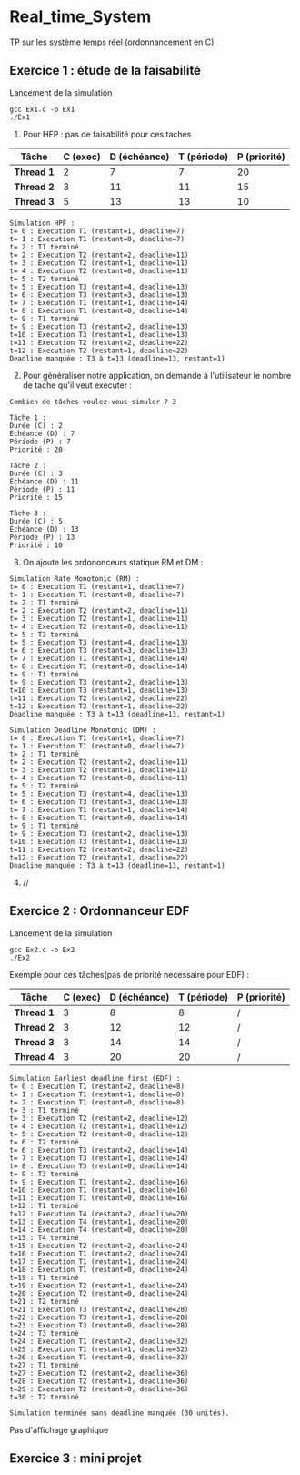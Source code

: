 # Real_time_System
TP sur les système temps réel (ordonnancement en C) 

## Exercice 1 : étude de la faisabilité

Lancement de la simulation 
```
gcc Ex1.c -o Ex1
./Ex1 
```
1. Pour HFP : pas de faisabilité pour ces taches 

| Tâche | C (exec) | D (échéance) | T (période) | P (priorité) |
|-------|----------|--------------|-------------|--------------|
| **Thread 1** | 2 | 7 | 7 | 20 |
| **Thread 2** | 3 | 11 | 11 | 15 |
| **Thread 3** | 5 | 13 | 13 | 10 |

```
Simulation HPF :
t= 0 : Execution T1 (restant=1, deadline=7)
t= 1 : Execution T1 (restant=0, deadline=7)
t= 2 : T1 terminé
t= 2 : Execution T2 (restant=2, deadline=11)
t= 3 : Execution T2 (restant=1, deadline=11)
t= 4 : Execution T2 (restant=0, deadline=11)
t= 5 : T2 terminé
t= 5 : Execution T3 (restant=4, deadline=13)
t= 6 : Execution T3 (restant=3, deadline=13)
t= 7 : Execution T1 (restant=1, deadline=14)
t= 8 : Execution T1 (restant=0, deadline=14)
t= 9 : T1 terminé
t= 9 : Execution T3 (restant=2, deadline=13)
t=10 : Execution T3 (restant=1, deadline=13)
t=11 : Execution T2 (restant=2, deadline=22)
t=12 : Execution T2 (restant=1, deadline=22)
Deadline manquée : T3 à t=13 (deadline=13, restant=1)
```

2. Pour généraliser notre application, on demande à l'utilisateur le nombre de tache qu'il veut executer : 
```
Combien de tâches voulez-vous simuler ? 3

Tâche 1 :
Durée (C) : 2
Échéance (D) : 7
Période (P) : 7
Priorité : 20

Tâche 2 :
Durée (C) : 3
Échéance (D) : 11
Période (P) : 11
Priorité : 15

Tâche 3 :
Durée (C) : 5
Échéance (D) : 13
Période (P) : 13
Priorité : 10
```

3. On ajoute les ordononceurs statique RM et DM : 
```
Simulation Rate Monotonic (RM) :
t= 0 : Execution T1 (restant=1, deadline=7)
t= 1 : Execution T1 (restant=0, deadline=7)
t= 2 : T1 terminé
t= 2 : Execution T2 (restant=2, deadline=11)
t= 3 : Execution T2 (restant=1, deadline=11)
t= 4 : Execution T2 (restant=0, deadline=11)
t= 5 : T2 terminé
t= 5 : Execution T3 (restant=4, deadline=13)
t= 6 : Execution T3 (restant=3, deadline=13)
t= 7 : Execution T1 (restant=1, deadline=14)
t= 8 : Execution T1 (restant=0, deadline=14)
t= 9 : T1 terminé
t= 9 : Execution T3 (restant=2, deadline=13)
t=10 : Execution T3 (restant=1, deadline=13)
t=11 : Execution T2 (restant=2, deadline=22)
t=12 : Execution T2 (restant=1, deadline=22)
Deadline manquée : T3 à t=13 (deadline=13, restant=1)
```
```
Simulation Deadline Monotonic (DM) :
t= 0 : Execution T1 (restant=1, deadline=7)
t= 1 : Execution T1 (restant=0, deadline=7)
t= 2 : T1 terminé
t= 2 : Execution T2 (restant=2, deadline=11)
t= 3 : Execution T2 (restant=1, deadline=11)
t= 4 : Execution T2 (restant=0, deadline=11)
t= 5 : T2 terminé
t= 5 : Execution T3 (restant=4, deadline=13)
t= 6 : Execution T3 (restant=3, deadline=13)
t= 7 : Execution T1 (restant=1, deadline=14)
t= 8 : Execution T1 (restant=0, deadline=14)
t= 9 : T1 terminé
t= 9 : Execution T3 (restant=2, deadline=13)
t=10 : Execution T3 (restant=1, deadline=13)
t=11 : Execution T2 (restant=2, deadline=22)
t=12 : Execution T2 (restant=1, deadline=22)
Deadline manquée : T3 à t=13 (deadline=13, restant=1)
```

4. // 

## Exercice 2 : Ordonnanceur EDF

Lancement de la simulation 
```
gcc Ex2.c -o Ex2
./Ex2
```
Exemple pour ces tâches(pas de priorité necessaire pour EDF) : 

| Tâche | C (exec) | D (échéance) | T (période) | P (priorité) |
|-------|----------|--------------|-------------|--------------|
| **Thread 1** | 3 | 8 | 8 | / |
| **Thread 2** | 3 | 12 | 12 | / |
| **Thread 3** | 3 | 14 | 14 | / |
| **Thread 4** | 3 | 20 | 20 | / |

````
Simulation Earliest deadline first (EDF) :
t= 0 : Execution T1 (restant=2, deadline=8)
t= 1 : Execution T1 (restant=1, deadline=8)
t= 2 : Execution T1 (restant=0, deadline=8)
t= 3 : T1 terminé
t= 3 : Execution T2 (restant=2, deadline=12)
t= 4 : Execution T2 (restant=1, deadline=12)
t= 5 : Execution T2 (restant=0, deadline=12)
t= 6 : T2 terminé
t= 6 : Execution T3 (restant=2, deadline=14)
t= 7 : Execution T3 (restant=1, deadline=14)
t= 8 : Execution T3 (restant=0, deadline=14)
t= 9 : T3 terminé
t= 9 : Execution T1 (restant=2, deadline=16)
t=10 : Execution T1 (restant=1, deadline=16)
t=11 : Execution T1 (restant=0, deadline=16)
t=12 : T1 terminé
t=12 : Execution T4 (restant=2, deadline=20)
t=13 : Execution T4 (restant=1, deadline=20)
t=14 : Execution T4 (restant=0, deadline=20)
t=15 : T4 terminé
t=15 : Execution T2 (restant=2, deadline=24)
t=16 : Execution T1 (restant=2, deadline=24)
t=17 : Execution T1 (restant=1, deadline=24)
t=18 : Execution T1 (restant=0, deadline=24)
t=19 : T1 terminé
t=19 : Execution T2 (restant=1, deadline=24)
t=20 : Execution T2 (restant=0, deadline=24)
t=21 : T2 terminé
t=21 : Execution T3 (restant=2, deadline=28)
t=22 : Execution T3 (restant=1, deadline=28)
t=23 : Execution T3 (restant=0, deadline=28)
t=24 : T3 terminé
t=24 : Execution T1 (restant=2, deadline=32)
t=25 : Execution T1 (restant=1, deadline=32)
t=26 : Execution T1 (restant=0, deadline=32)
t=27 : T1 terminé
t=27 : Execution T2 (restant=2, deadline=36)
t=28 : Execution T2 (restant=1, deadline=36)
t=29 : Execution T2 (restant=0, deadline=36)
t=30 : T2 terminé

Simulation terminée sans deadline manquée (30 unités).
````

Pas d'affichage graphique

## Exercice 3 : mini projet